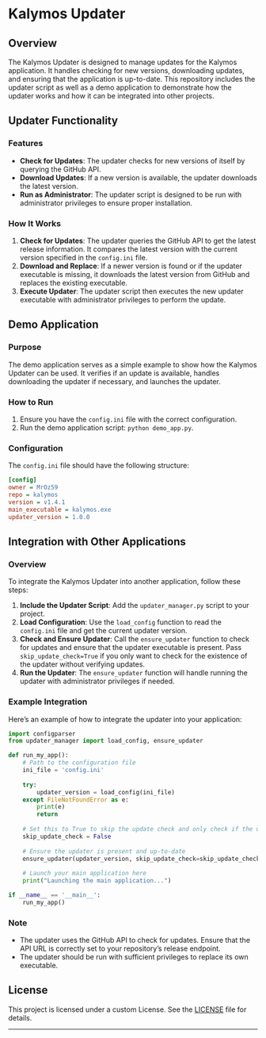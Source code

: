 # Kalymos Updater

## Overview

The Kalymos Updater is designed to manage updates for the Kalymos application. It handles checking for new versions, downloading updates, and ensuring that the application is up-to-date. This repository includes the updater script as well as a demo application to demonstrate how the updater works and how it can be integrated into other projects.

## Updater Functionality

### Features

- **Check for Updates**: The updater checks for new versions of itself by querying the GitHub API.
- **Download Updates**: If a new version is available, the updater downloads the latest version.
- **Run as Administrator**: The updater script is designed to be run with administrator privileges to ensure proper installation.

### How It Works

1. **Check for Updates**: The updater queries the GitHub API to get the latest release information. It compares the latest version with the current version specified in the `config.ini` file.
2. **Download and Replace**: If a newer version is found or if the updater executable is missing, it downloads the latest version from GitHub and replaces the existing executable.
3. **Execute Updater**: The updater script then executes the new updater executable with administrator privileges to perform the update.

## Demo Application

### Purpose

The demo application serves as a simple example to show how the Kalymos Updater can be used. It verifies if an update is available, handles downloading the updater if necessary, and launches the updater.

### How to Run

1. Ensure you have the `config.ini` file with the correct configuration.
2. Run the demo application script: `python demo_app.py`.

### Configuration

The `config.ini` file should have the following structure:

```ini
[config]
owner = MrOz59
repo = kalymos
version = v1.4.1
main_executable = kalymos.exe
updater_version = 1.0.0
```

## Integration with Other Applications

### Overview

To integrate the Kalymos Updater into another application, follow these steps:

1. **Include the Updater Script**: Add the `updater_manager.py` script to your project.
2. **Load Configuration**: Use the `load_config` function to read the `config.ini` file and get the current updater version.
3. **Check and Ensure Updater**: Call the `ensure_updater` function to check for updates and ensure that the updater executable is present. Pass `skip_update_check=True` if you only want to check for the existence of the updater without verifying updates.
4. **Run the Updater**: The `ensure_updater` function will handle running the updater with administrator privileges if needed.

### Example Integration

Here’s an example of how to integrate the updater into your application:

```python
import configparser
from updater_manager import load_config, ensure_updater

def run_my_app():
    # Path to the configuration file
    ini_file = 'config.ini'
    
    try:
        updater_version = load_config(ini_file)
    except FileNotFoundError as e:
        print(e)
        return
    
    # Set this to True to skip the update check and only check if the updater executable exists
    skip_update_check = False
    
    # Ensure the updater is present and up-to-date
    ensure_updater(updater_version, skip_update_check=skip_update_check)
    
    # Launch your main application here
    print("Launching the main application...")

if __name__ == '__main__':
    run_my_app()
```

### Note

- The updater uses the GitHub API to check for updates. Ensure that the API URL is correctly set to your repository’s release endpoint.
- The updater should be run with sufficient privileges to replace its own executable.

## License

This project is licensed under a custom License. See the [LICENSE](LICENSE) file for details.

---
